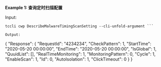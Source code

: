 **Example 1: 查询定时扫描配置**



Input: 

```
tccli cwp DescribeMalwareTimingScanSetting --cli-unfold-argument ```

Output: 
```
{
    "Response": {
        "RequestId": "4234234",
        "CheckPattern": 1,
        "StartTime": "2020-05-20 00:00:00",
        "EndTime": "2020-05-20 00:00:00",
        "IsGlobal": 1,
        "QuuidList": [],
        "RealTimeMonitoring": 1,
        "MonitoringPattern": 0,
        "Cycle": 1,
        "EnableScan": 1,
        "Id": 0,
        "AutoIsolation": 1,
        "ClickTimeout": 0
    }
}
```


